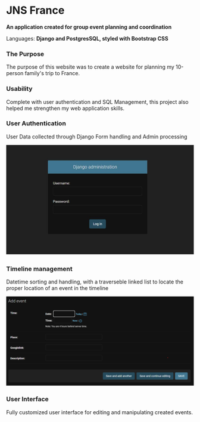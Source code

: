 # JNS France
**An application created for group event planning and coordination**

Languages: **Django and PostgresSQL, styled with Bootstrap CSS**

### The Purpose
The purpose of this website was to create a website for planning my 10-person family's trip to France.

### Usability
Complete with user authentication and SQL Management, this project also helped me strengthen my web application skills.

### User Authentication
User Data collected through Django Form handling and Admin processing

<img src="https://github.com/nihalcshah/jnsfrance/blob/main/frontend/static/img/tutorial/login.jpg?raw=true">

### Timeline management
Datetime sorting and handling, with a traverseble linked list to locate the proper location of an event in the timeline 

<img src="https://github.com/nihalcshah/jnsfrance/blob/main/frontend/static/img/tutorial/add.png?raw=true">

### User Interface
Fully customized user interface for editing and manipulating created events.
